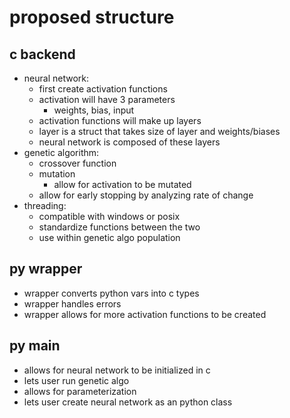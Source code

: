 # proposed structure

## c backend

- neural network:
  - first create activation functions
  - activation will have 3 parameters
    - weights, bias, input
  - activation functions will make up layers
  - layer is a struct that takes size of layer and weights/biases
  - neural network is composed of these layers
- genetic algorithm:
  - crossover function
  - mutation
    - allow for activation to be mutated
  - allow for early stopping by analyzing rate of change
- threading:
  - compatible with windows or posix
  - standardize functions between the two
  - use within genetic algo population

## py wrapper

- wrapper converts python vars into c types
- wrapper handles errors
- wrapper allows for more activation functions to be created

## py main

- allows for neural network to be initialized in c
- lets user run genetic algo
- allows for parameterization
- lets user create neural network as an python class
